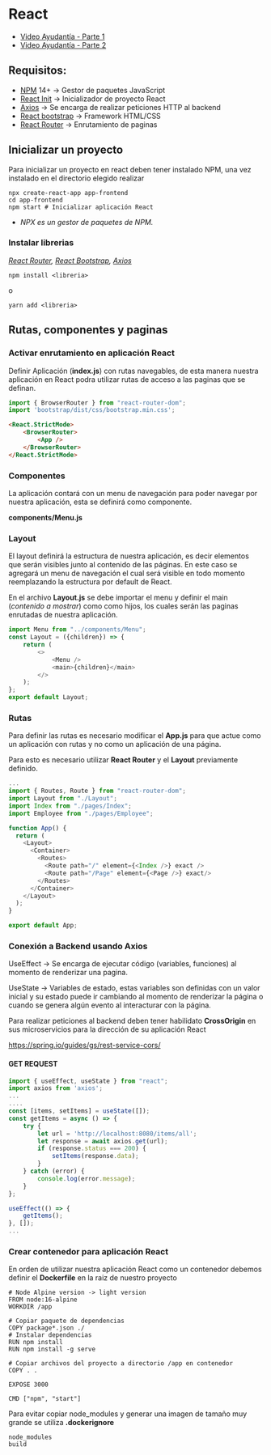 # React

- [Video Ayudantía - Parte 1]
- [Video Ayudantía - Parte 2]



## Requisitos:
-   [NPM] 14+ -> Gestor de paquetes JavaScript
-   [React Init] -> Inicializador de proyecto React
-   [Axios] -> Se encarga de realizar peticiones HTTP al backend
-   [React bootstrap] -> Framework HTML/CSS
-   [React Router] -> Enrutamiento de paginas

## Inicializar un proyecto

Para inicializar un proyecto en react deben tener instalado NPM, una vez instalado en el directorio elegido realizar

```
npx create-react-app app-frontend
cd app-frontend
npm start # Inicializar aplicación React
```
* _NPX es un gestor de paquetes de NPM._

### Instalar librerias
_[React Router], [React Bootstrap], [Axios]_
```
npm install <libreria>
```
o
```
yarn add <libreria>
```

## Rutas, componentes y paginas

### Activar enrutamiento en aplicación React

Definir Aplicación (**index.js**) con rutas navegables, de esta manera nuestra aplicación en React podra utilizar rutas de acceso a las paginas que se definan.
```js
import { BrowserRouter } from "react-router-dom";
import 'bootstrap/dist/css/bootstrap.min.css';
```

```html
<React.StrictMode>
    <BrowserRouter>
        <App />
    </BrowserRouter>
</React.StrictMode>
```

### Componentes

La aplicación contará con un menu de navegación para poder navegar por nuestra aplicación, esta se definirá como componente.

**components/Menu.js**

### Layout

El layout definirá la estructura de nuestra aplicación, es decir elementos que serán visibles junto al contenido de las páginas. En este caso se agregará un menu de navegación el cual será visible en todo momento reemplazando la estructura por default de React.

En el archivo **Layout.js** se debe importar el menu y definir el main (_contenido a mostrar_) como como hijos, los cuales serán las paginas enrutadas de nuestra aplicación.

```js
import Menu from "../components/Menu";
const Layout = ({children}) => {
    return (
        <>
            <Menu />
            <main>{children}</main>
        </>
    );
};
export default Layout;
```
### Rutas

Para definir las rutas es necesario modificar el **App.js** para que actue como un aplicación con rutas y no como un aplicación de una página.

Para esto es necesario utilizar **React Router** y el **Layout** previamente definido.

```js
...
import { Routes, Route } from "react-router-dom";
import Layout from "./Layout";
import Index from "./pages/Index";
import Employee from "./pages/Employee";

function App() {
  return (
    <Layout>
      <Container>
        <Routes>
          <Route path="/" element={<Index />} exact />
          <Route path="/Page" element={<Page />} exact/>
        </Routes>
      </Container>
    </Layout>
  );
}

export default App;
```

### Conexión a Backend usando Axios

UseEffect -> Se encarga de ejecutar código (variables, funciones) al momento de renderizar una pagina.

UseState -> Variables de estado, estas variables son definidas con un valor inicial y su estado puede ir cambiando al momento de renderizar la página o cuando se genera algún evento al interacturar con la página.

Para realizar peticiones al backend deben tener habilidato **CrossOrigin** en sus microservicios para la dirección de su aplicación React

https://spring.io/guides/gs/rest-service-cors/


#### **GET REQUEST**
```js
import { useEffect, useState } from "react";
import axios from 'axios';
...
....
const [items, setItems] = useState([]);
const getItems = async () => {
    try {
        let url = 'http://localhost:8080/items/all';
        let response = await axios.get(url);
        if (response.status === 200) {
            setItems(response.data);
        }
    } catch (error) {
        console.log(error.message);
    }
};

useEffect(() => {
    getItems();
}, []);
...
```

### Crear contenedor para aplicación React

En orden de utilizar nuestra aplicación React como un contenedor debemos definir el **Dockerfile** en la raiz de nuestro proyecto

```Docker
# Node Alpine version -> light version
FROM node:16-alpine
WORKDIR /app

# Copiar paquete de dependencias
COPY package*.json ./
# Instalar dependencias
RUN npm install
RUN npm install -g serve

# Copiar archivos del proyecto a directorio /app en contenedor
COPY . .

EXPOSE 3000

CMD ["npm", "start"]
```

Para evitar copiar node_modules y generar una imagen de tamaño muy grande se utiliza **.dockerignore**

```Docker
node_modules
build
```

[React bootstrap]: <https://react-bootstrap.github.io/getting-started/introduction>
[NPM]: <https://www.npmjs.com/>
[Axios]: <https://axios-http.com/docs/intro>
[React Init]: <https://reactjs.org/docs/create-a-new-react-app.html>
[React Router]:<https://v5.reactrouter.com/web/guides/quick-start>
[Video Ayudantía - Parte 1]:<https://drive.google.com/file/d/1V_PunfjhQPCQRaEE7OZHYITNDjbqobOz/view?usp=share_link>
[Video Ayudantía - Parte 2]:<https://drive.google.com/file/d/1mia8gKT3fJQmrkXYSfxtfi6x6I1PVugL/view?usp=share_link>
